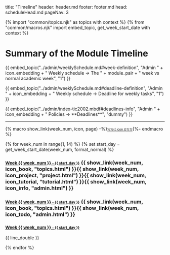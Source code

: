 <frontmatter>
title: "Timeline"
header: header.md
footer: footer.md
head: scheduleHead.md
pageNav: 3
</frontmatter>

{% import "common/topics.njk" as topics with context %}
{% from "common/macros.njk" import embed_topic, get_week_start_date with context %}

<div class="website-content">

# Summary of the Module Timeline
<div tags="m--cs2103 m--cs2113 m--tic4001 m--tic4002">

{{ embed_topic("../admin/weeklySchedule.md#week-definition", "Admin " + icon_embedding + " Weekly schedule → The " + module_pair + " week vs normal academic week", "1") }}
<p/>
{{ embed_topic("../admin/weeklySchedule.md#deadline-definition", "Admin " + icon_embedding + " Weekly schedule → Deadline for weekly tasks", "1") }}
</div>
<div tags="m--tic2002">
{{ embed_topic("../admin/index-tic2002.mbdf#deadlines-info", "Admin " + icon_embedding + " Policies → **Deadlines**", "dummy") }}
</div>

<p/>
<hr>

{% macro show_link(week_num, icon, page) -%}<small><small><a href="week{{ week_num }}/{{ page }}" class="badge badge-light mr-1">%%{{ icon }}%%</a></small></small>{%- endmacro %}


{% for week_num in range(1, 14) %}
{% set start_day = get_week_start_date(week_num, format_normal) %}

<div tags="m--cs2103 m--cs2113 m--tic4001 m--tic4002">

### <a href="week{{ week_num }}/" class="badge badge-pill badge-dark"><small>**Week {{ week_num }}** <small>- {{ start_day }}</small></small></a> {{ show_link(week_num, icon_book, "topics.html") }}{{ show_link(week_num, icon_project, "project.html") }}{{ show_link(week_num, icon_tutorial, "tutorial.html") }}{{ show_link(week_num, icon_info, "admin.html") }}

</div>
<div tags="m--tic2002">

### <a href="week{{ week_num }}/" class="badge badge-pill badge-dark"><small>**Week {{ week_num }}** <small>- {{ start_day }}</small></small></a> {{ show_link(week_num, icon_book, "topics.html") }}{{ show_link(week_num, icon_todo, "admin.html") }}

</div>
<div tags="m--te3201">

### <a href="week{{ week_num }}/" class="badge badge-pill badge-dark"><small>**Week {{ week_num }}** <small>- {{ start_day }}</small></small></a>

</div>
<div class="indented-level2">

<include src="week{{ week_num }}/index.md#summary" optional />
</div>
{{ line_double }}

{% endfor %}

</div>
